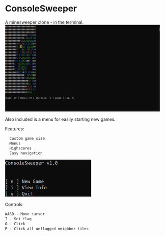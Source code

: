 # ConsoleSweeper
A minesweeper clone - in the terminal.
![screenshot](./screenies/screeny1.png)

Also included is a menu for easily starting new games.

Features:
```
  Custom game size
  Menus
  Highscores
  Easy navigation
```
![screenshot of main menu](./screenies/screeny2.png)

Controls:
```
WASD - Move cursor
I - Set flag
O - Click
P - Click all unflagged neighbor tiles
```
